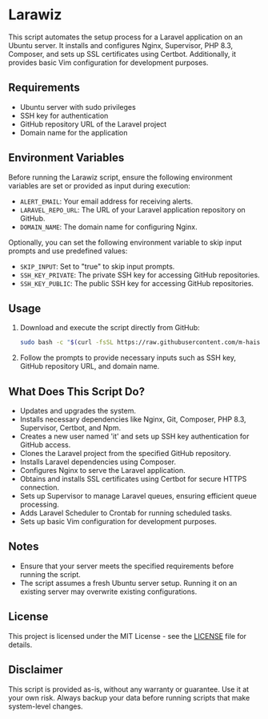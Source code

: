 # Larawiz

This script automates the setup process for a Laravel application on an Ubuntu server. It installs and configures Nginx, Supervisor, PHP 8.3, Composer, and sets up SSL certificates using Certbot. Additionally, it provides basic Vim configuration for development purposes.

## Requirements

- Ubuntu server with sudo privileges
- SSH key for authentication
- GitHub repository URL of the Laravel project
- Domain name for the application

## Environment Variables

Before running the Larawiz script, ensure the following environment variables are set or provided as input during execution:

- `ALERT_EMAIL`: Your email address for receiving alerts.
- `LARAVEL_REPO_URL`: The URL of your Laravel application repository on GitHub.
- `DOMAIN_NAME`: The domain name for configuring Nginx.

Optionally, you can set the following environment variable to skip input prompts and use predefined values:

- `SKIP_INPUT`: Set to "true" to skip input prompts.
- `SSH_KEY_PRIVATE`: The private SSH key for accessing GitHub repositories.
- `SSH_KEY_PUBLIC`: The public SSH key for accessing GitHub repositories.

## Usage

1. Download and execute the script directly from GitHub:

   ```bash
   sudo bash -c "$(curl -fsSL https://raw.githubusercontent.com/m-haisham/larawiz/v0.1.2/setup.sh)"
   ```

2. Follow the prompts to provide necessary inputs such as SSH key, GitHub repository URL, and domain name.

## What Does This Script Do?

- Updates and upgrades the system.
- Installs necessary dependencies like Nginx, Git, Composer, PHP 8.3, Supervisor, Certbot, and Npm.
- Creates a new user named 'it' and sets up SSH key authentication for GitHub access.
- Clones the Laravel project from the specified GitHub repository.
- Installs Laravel dependencies using Composer.
- Configures Nginx to serve the Laravel application.
- Obtains and installs SSL certificates using Certbot for secure HTTPS connection.
- Sets up Supervisor to manage Laravel queues, ensuring efficient queue processing.
- Adds Laravel Scheduler to Crontab for running scheduled tasks.
- Sets up basic Vim configuration for development purposes.

## Notes

- Ensure that your server meets the specified requirements before running the script.
- The script assumes a fresh Ubuntu server setup. Running it on an existing server may overwrite existing configurations.

## License

This project is licensed under the MIT License - see the [LICENSE](LICENSE) file for details.

## Disclaimer

This script is provided as-is, without any warranty or guarantee. Use it at your own risk. Always backup your data before running scripts that make system-level changes.

